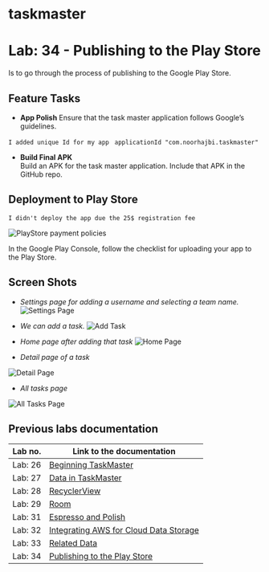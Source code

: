 # taskmaster

# Lab: 34 - Publishing to the Play Store

Is to go through the process of publishing to the Google Play Store.

## Feature Tasks
- **App Polish**
Ensure that the task master application follows Google’s guidelines.

`I added unique Id for my app`
` applicationId "com.noorhajbi.taskmaster"`


- **Build Final APK**  
Build an APK for the task master application. Include that APK in the GitHub repo.

## Deployment to Play Store
`I didn't deploy the app due the 25$ registration fee `

![PlayStore payment policies](/screenshots/lab34/PlayStorePayment.png)


In the Google Play Console, follow the checklist for uploading your app to the Play Store. 

## Screen Shots

- *Settings page for adding a username and selecting a team name.*
![Settings Page](/screenshots/lab33/settings.jpg)

- *We can add a task.*
![Add Task](/screenshots/lab33/add_a_task.jpg)

- *Home page after adding that task*
![Home Page](/screenshots/lab33/home_page.jpg)

- *Detail page of a task*

![Detail Page](/screenshots/lab32/detail_page.jpg)

- *All tasks page*

![All Tasks Page](/screenshots/lab26/all_tasks.png)




## Previous labs documentation

| Lab no.       | Link to the documentation  |         
| ------------|-----------------------------|
|Lab: 26|[Beginning TaskMaster](labs/LAB26.md)|
|Lab: 27|[Data in TaskMaster](labs/LAB27.md)|
|Lab: 28|[RecyclerView](labs/LAB28.md)|
|Lab: 29|[Room](labs/LAB29.md)|
|Lab: 31|[Espresso and Polish](labs/LAB31.md)|
|Lab: 32|[Integrating AWS for Cloud Data Storage](labs/LAB32.md)|
|Lab: 33|[Related Data](labs/LAB33.md)|
|Lab: 34|[Publishing to the Play Store](labs/LAB34.md)|